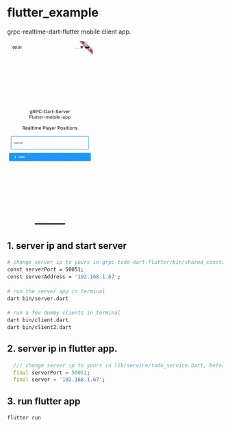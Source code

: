 # flutter_example

grpc-realtime-dart-flutter mobile client app.

<img width="200" src="https://raw.githubusercontent.com/demirdev/grpc-todo-dart-flutter/multiplayer/flutter_example/doc/assets/demo.gif" alt="Example Project" />

## 1. server ip and start server
```bash
# change server ip to yours in grpc-todo-dart-flutter/bin/shared_constants.dart
const serverPort = 50051;
const serverAddress = '192.168.1.67';

# run the server app in terminal
dart bin/server.dart

# run a few dummy clients in terminal
dart bin/client.dart
dart bin/client2.dart
```

## 2. server ip in flutter app.
```dart
  /// change server ip to yours in lib/service/todo_service.dart, before running app.
  final serverPort = 50051;
  final server = '192.168.1.67';
```

## 3. run flutter app
```bash
flutter run
```
